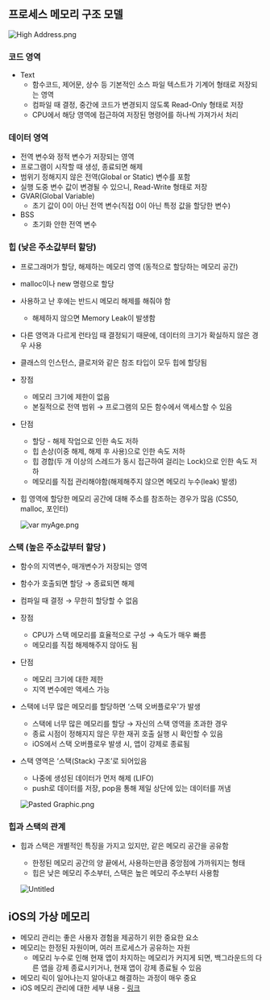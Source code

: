 ## 프로세스 메모리 구조 모델

![High Address.png](https://s3.us-west-2.amazonaws.com/secure.notion-static.com/4354a87a-feb8-4efb-a67d-a794ae2fdb8c/High_Address.png?X-Amz-Algorithm=AWS4-HMAC-SHA256&X-Amz-Content-Sha256=UNSIGNED-PAYLOAD&X-Amz-Credential=AKIAT73L2G45EIPT3X45%2F20220916%2Fus-west-2%2Fs3%2Faws4_request&X-Amz-Date=20220916T142149Z&X-Amz-Expires=86400&X-Amz-Signature=df804045220d7c7d8b821488808b39637779343274c30152da7ba4c70c79bed3&X-Amz-SignedHeaders=host&response-content-disposition=filename%20%3D%22High%2520Address.png%22&x-id=GetObject)

### 코드 영역

- Text
    - 함수코드, 제어문, 상수 등 기본적인 소스 파일 텍스트가 기계어 형태로 저장되는 영역
    - 컴파일 때 결정, 중간에 코드가 변경되지 않도록 Read-Only 형태로 저장
    - CPU에서 해당 영역에 접근하여 저장된 명령어를 하나씩 가져가서 처리

### 데이터 영역

- 전역 변수와 정적 변수가 저장되는 영역
- 프로그램이 시작할 때 생성, 종료되면 해제
- 범위기 정해지지 않은 전역(Global or Static) 변수를 포함
- 실행 도중 변수 값이 변경될 수 있으니, Read-Write 형태로 저장
- GVAR(Global Variable)
    - 초기 값이 0이 아닌 전역 변수(직접 0이 아닌 특정 값을 할당한 변수)
- BSS
    - 초기화 안한 전역 변수

### 힙 (낮은 주소값부터 할당)

- 프로그래머가 할당, 해제하는 메모리 영역 (동적으로 할당하는 메모리 공간)
- malloc이나 new 명령으로 할당
- 사용하고 난 후에는 반드시 메모리 해제를 해줘야 함
    - 해제하지 않으면 Memory Leak이 발생함
- 다른 영역과 다르게 런타임 때 결정되기 때문에, 데이터의 크기가 확실하지 않은 경우 사용
- 클래스의 인스턴스, 클로저와 같은 참조 타입이 모두 힙에 할당됨
- 장점
    - 메모리 크기에 제한이 없음
    - 본질적으로 전역 범위 → 프로그램의 모든 함수에서 액세스할 수 있음
- 단점
    - 할당 - 해제 작업으로 인한 속도 저하
    - 힙 손상(이중 해제, 해제 후 사용)으로 인한 속도 저하
    - 힙 경합(두 개 이상의 스레드가 동시 접근하여 걸리는 Lock)으로 인한 속도 저하
    - 메모리를 직접 관리해야함(해제해주지 않으면 메모리 누수(leak) 발생)
- 힙 영역에 할당한 메모리 공간에 대해 주소를 참조하는 경우가 많음 (CS50, malloc, 포인터)
    
    ![var myAge.png](https://s3.us-west-2.amazonaws.com/secure.notion-static.com/e18a6ca5-a741-422e-8061-180ff15e8423/var_myAge.png?X-Amz-Algorithm=AWS4-HMAC-SHA256&X-Amz-Content-Sha256=UNSIGNED-PAYLOAD&X-Amz-Credential=AKIAT73L2G45EIPT3X45%2F20220916%2Fus-west-2%2Fs3%2Faws4_request&X-Amz-Date=20220916T142909Z&X-Amz-Expires=86400&X-Amz-Signature=14c48fae501cd551093c532b2e78617973f6019873bf1a2df0ca088af84a7103&X-Amz-SignedHeaders=host&response-content-disposition=filename%20%3D%22var%2520myAge.png%22&x-id=GetObject)
    

### 스택 (높은 주소값부터 할당 )

- 함수의 지역변수, 매개변수가 저장되는 영역
- 함수가 호출되면 할당 → 종료되면 해제
- 컴파일 때 결정 → 무한히 할당할 수 없음
- 장점
    - CPU가 스택 메모리를 효율적으로 구성 → 속도가 매우 빠름
    - 메모리를 직접 해제해주지 않아도 됨
- 단점
    - 메모리 크기에 대한 제한
    - 지역 변수에만 액세스 가능
- 스택에 너무 많은 메모리를 할당하면 ‘스택 오버플로우'가 발생
    - 스택에 너무 많은 메모리를 할당 → 자신의 스택 영역을 초과한 경우
    - 종료 시점이 정해지지 않은 무한 재귀 호출 실행 시 확인할 수 있음
    - iOS에서 스택 오버플로우 발생 시, 앱이 강제로 종료됨
- 스택 영역은 ‘스택(Stack) 구조’로 되어있음
    - 나중에 생성된 데이터가 먼저 해제 (LIFO)
    - push로 데이터를 저장, pop을 통해 제일 상단에 있는 데이터를 꺼냄
    
    ![Pasted Graphic.png](https://s3.us-west-2.amazonaws.com/secure.notion-static.com/a35d6c1e-93f7-445e-87e5-f5341ed0fba2/Pasted_Graphic.png?X-Amz-Algorithm=AWS4-HMAC-SHA256&X-Amz-Content-Sha256=UNSIGNED-PAYLOAD&X-Amz-Credential=AKIAT73L2G45EIPT3X45%2F20220916%2Fus-west-2%2Fs3%2Faws4_request&X-Amz-Date=20220916T142930Z&X-Amz-Expires=86400&X-Amz-Signature=9f44e2131a3fc7e4eb8da0a2f6fd1d7418962c97d1200ddee0c7d13278b80a0c&X-Amz-SignedHeaders=host&response-content-disposition=filename%20%3D%22Pasted%2520Graphic.png%22&x-id=GetObject)
    

### 힙과 스택의 관계

- 힙과 스택은 개별적인 특징을 가지고 있지만, 같은 메모리 공간을 공유함
    - 한정된 메모리 공간의 양 끝에서, 사용하는만큼 중앙점에 가까워지는 형태
    - 힙은 낮은 메모리 주소부터, 스택은 높은 메모리 주소부터 사용함
    
    ![Untitled](https://s3.us-west-2.amazonaws.com/secure.notion-static.com/6afd39a4-7820-423f-969e-a7e432c085a2/Untitled.png?X-Amz-Algorithm=AWS4-HMAC-SHA256&X-Amz-Content-Sha256=UNSIGNED-PAYLOAD&X-Amz-Credential=AKIAT73L2G45EIPT3X45%2F20220916%2Fus-west-2%2Fs3%2Faws4_request&X-Amz-Date=20220916T142949Z&X-Amz-Expires=86400&X-Amz-Signature=f26ab1dabc5150780cb709f7b3bf8cec43d7558aa78fcef30a396bd959aa4d5a&X-Amz-SignedHeaders=host&response-content-disposition=filename%20%3D%22Untitled.png%22&x-id=GetObject)
    

## iOS의 가상 메모리

- 메모리 관리는 좋은 사용자 경험을 제공하기 위한 중요한 요소
- 메모리는 한정된 자원이며, 여러 프로세스가 공유하는 자원
    - 메모리 누수로 인해 현재 앱이 차지하는 메모리가 커지게 되면, 백그라운드의 다른 앱을 강제 종료시키거나, 현재 앱이 강제 종료될 수 있음
- 메모리 릭이 일어나는지 알아내고 해결하는 과정이 매우 중요
- iOS 메모리 관리에 대한 세부 내용 - [링크](https://seizze.github.io/2019/12/20/iOS-%EB%A9%94%EB%AA%A8%EB%A6%AC-%EB%9C%AF%EC%96%B4%EB%B3%B4%EA%B8%B0,-%EB%A9%94%EB%AA%A8%EB%A6%AC-%EC%9D%B4%EC%8A%88-%EB%94%94%EB%B2%84%EA%B9%85%ED%95%98%EA%B8%B0,-%EB%A9%94%EB%AA%A8%EB%A6%AC-%EB%A6%AD-%EC%B0%BE%EA%B8%B0.html)
